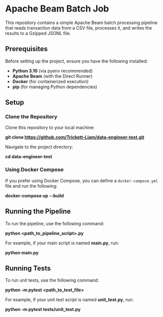 # Apache Beam Batch Job

This repository contains a simple Apache Beam batch processing pipeline that reads transaction data from a CSV file, processes it, and writes the results to a Gzipped JSONL file.

## Prerequisites

Before setting up the project, ensure you have the following installed:

- **Python 3.10** (via pyenv recommended)
- **Apache Beam** (with the Direct Runner)
- **Docker** (for containerized execution)
- **pip** (for managing Python dependencies)

## Setup

### Clone the Repository

Clone this repository to your local machine:

**git clone https://github.com/Trickett-Liam/data-engineer-test.git**

Navigate to the project directory:

**cd data-engineer-test**

### Using Docker Compose

If you prefer using Docker Compose, you can define a `docker-compose.yml` file and run the following:

**docker-compose up --build**

## Running the Pipeline

To run the pipeline, use the following command:

**python <path_to_pipeline_script>.py**

For example, if your main script is named **main.py**, run:

**python main.py**

## Running Tests

To run unit tests, use the following command:

**python -m pytest <path_to_test_file>**

For example, if your unit test script is named **unit_test.py**, run:

**python -m pytest tests/unit_test.py**
